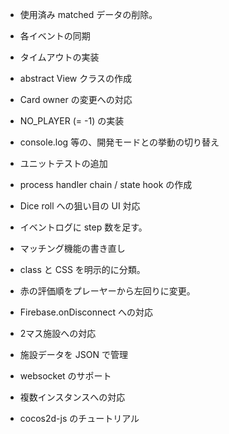 * 使用済み matched データの削除。
* 各イベントの同期

* タイムアウトの実装
* abstract View クラスの作成
* Card owner の変更への対応
* NO_PLAYER (= -1) の実装
* console.log 等の、開発モードとの挙動の切り替え
* ユニットテストの追加
* process handler chain / state hook の作成
* Dice roll への狙い目の UI 対応
* イベントログに step 数を足す。
* マッチング機能の書き直し
* class と CSS を明示的に分類。
* 赤の評価順をプレーヤーから左回りに変更。
* Firebase.onDisconnect への対応
* 2マス施設への対応
* 施設データを JSON で管理

* websocket のサポート

* 複数インスタンスへの対応
* cocos2d-js のチュートリアル
